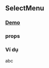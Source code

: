
## SelectMenu

### [Demo](https://absol.cf/libs/absol-acomp/demo/selectmenu.html)

### props 

<script>
var clazz = absol.require('filelistinput');
render({
    tag: 'table',
    child: [
        {
            tag: 'thead',
            child: [
                {
                    tag: 'tr',
                    child: [
                        { tag: 'td', child: { text: 'Tên' } },
                        { tag: 'td', child: { text: 'Chú thích' } }
                    ]
                }
            ]
        },
        {
            tag: 'tbody',
            child: Object.keys(clazz.property).map(function (name) {
                return {
                    tag: 'tr',
                    child: [
                        { tag: 'td', child: { text: name } },
                        { tag: 'td', child: { text: '' } },
                    ]
                }
            })
        }
    ]
});
</script>

### Ví dụ

abc


